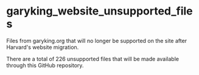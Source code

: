# garyking_website_unsupported_files

Files from garyking.org that will no longer be supported on the site after Harvard's website migration. 

There are a total of 226 unsupported files that will be made available through this GitHub repository.

